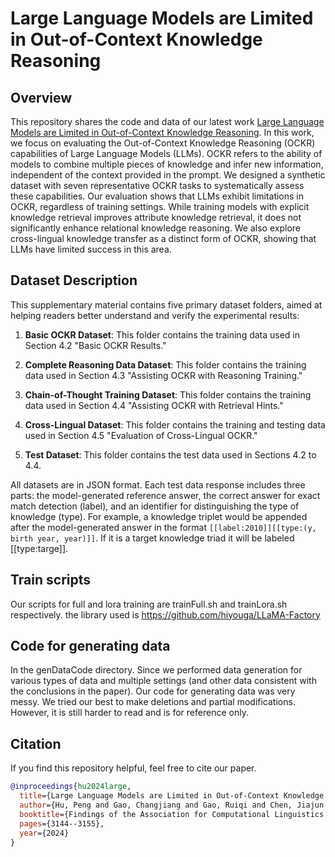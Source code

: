 # Large Language Models are Limited in Out-of-Context Knowledge Reasoning

## Overview
This repository shares the code and data of our latest work [Large Language Models are Limited in Out-of-Context Knowledge Reasoning](https://arxiv.org/pdf/2406.07393).
In this work, we focus on evaluating the Out-of-Context Knowledge Reasoning (OCKR) capabilities of Large Language Models (LLMs). OCKR refers to the ability of models to combine multiple pieces of knowledge and infer new information, independent of the context provided in the prompt. We designed a synthetic dataset with seven representative OCKR tasks to systematically assess these capabilities. Our evaluation shows that LLMs exhibit limitations in OCKR, regardless of training settings. While training models with explicit knowledge retrieval improves attribute knowledge retrieval, it does not significantly enhance relational knowledge reasoning. We also explore cross-lingual knowledge transfer as a distinct form of OCKR, showing that LLMs have limited success in this area.

## Dataset Description

This supplementary material contains five primary dataset folders, aimed at helping readers better understand and verify the experimental results:

1. **Basic OCKR Dataset**: This folder contains the training data used in Section 4.2 "Basic OCKR Results."

2. **Complete Reasoning Data Dataset**: This folder contains the training data used in Section 4.3 "Assisting OCKR with Reasoning Training."

3. **Chain-of-Thought Training Dataset**: This folder contains the training data used in Section 4.4 "Assisting OCKR with Retrieval Hints."

4. **Cross-Lingual Dataset**: This folder contains the training and testing data used in Section 4.5 "Evaluation of Cross-Lingual OCKR."

5. **Test Dataset**: This folder contains the test data used in Sections 4.2 to 4.4.

All datasets are in JSON format. Each test data response includes three parts: the model-generated reference answer, the correct answer for exact match detection (label), and an identifier for distinguishing the type of knowledge (type). For example, a knowledge triplet would be appended after the model-generated answer in the format `[[label:2010]][[type:(y, birth year, year)]]`. If it is a target knowledge triad it will be labeled [[type:targe]].


##  Train scripts

Our scripts for full and lora training are trainFull.sh and trainLora.sh respectively. the library used is https://github.com/hiyouga/LLaMA-Factory

## Code for generating data

In the genDataCode directory. Since we performed data generation for various types of data and multiple settings (and other data consistent with the conclusions in the paper). Our code for generating data was very messy. We tried our best to make deletions and partial modifications. However, it is still harder to read and is for reference only.


## Citation
If you find this repository helpful, feel free to cite our paper.
```bibtex
@inproceedings{hu2024large,
  title={Large Language Models are Limited in Out-of-Context Knowledge Reasoning},
  author={Hu, Peng and Gao, Changjiang and Gao, Ruiqi and Chen, Jiajun and Huang, Shujian},
  booktitle={Findings of the Association for Computational Linguistics: EMNLP 2024},
  pages={3144--3155},
  year={2024}
}
```
